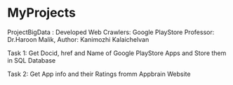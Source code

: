 # MyProjects

ProjectBigData : Developed Web Crawlers: Google PlayStore
Professor: Dr.Haroon Malik, Author: Kanimozhi Kalaichelvan

Task 1: Get Docid, href and Name of Google PlayStore Apps and Store them in SQL Database

Task 2: Get App info and their Ratings fromm Appbrain Website
